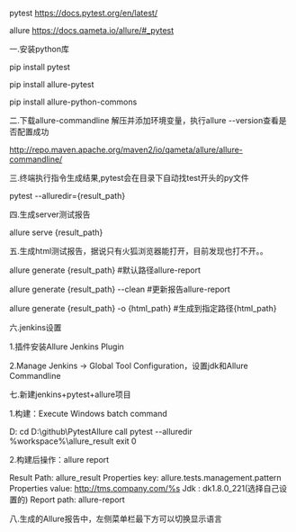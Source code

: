 pytest  https://docs.pytest.org/en/latest/ 

allure  https://docs.qameta.io/allure/#_pytest


一.安装python库

pip install pytest

pip install allure-pytest

pip install allure-python-commons


二.下载allure-commandline 解压并添加环境变量，执行allure --version查看是否配置成功

http://repo.maven.apache.org/maven2/io/qameta/allure/allure-commandline/


三.终端执行指令生成结果,pytest会在目录下自动找test开头的py文件

pytest --alluredir={result_path}


四.生成server测试报告

allure serve {result_path}


五.生成html测试报告，据说只有火狐浏览器能打开，目前发现也打不开。。

allure generate {result_path}                  #默认路径allure-report

allure generate {result_path} --clean          #更新报告allure-report

allure generate {result_path} -o {html_path}   #生成到指定路径{html_path}


六.jenkins设置

1.插件安装Allure Jenkins Plugin

2.Manage Jenkins -> Global Tool Configuration，设置jdk和Allure Commandline


七.新建jenkins+pytest+allure项目

1.构建：Execute Windows batch command

D:
cd D:\github\PytestAllure
call pytest --alluredir %workspace%\allure_result
exit 0

2.构建后操作：allure report

Result Path: allure_result
Properties key: allure.tests.management.pattern
Properties value: http://tms.company.com/%s
Jdk : dk1.8.0_221(选择自己设置的)
Report path: allure-report


八.生成的Allure报告中，左侧菜单栏最下方可以切换显示语言

